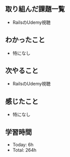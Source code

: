 ## 取り組んだ課題一覧
- RailsのUdemy視聴
## わかったこと
- 特になし
## 次やること
- RailsのUdemy視聴
## 感じたこと
- 特になし
## 学習時間
- Today: 6h
- Total: 264h